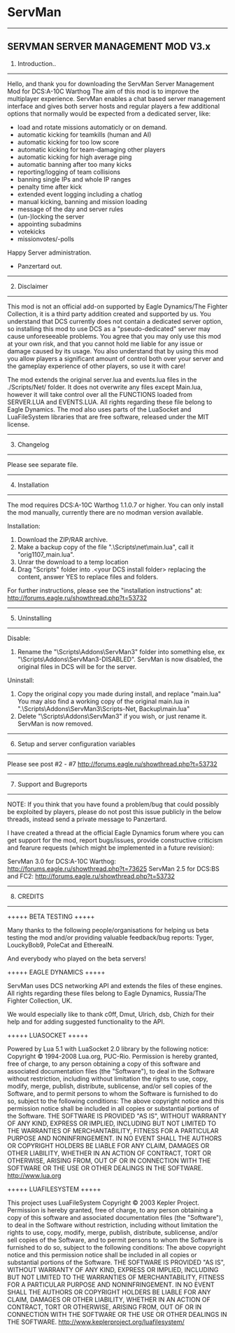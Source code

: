 # ServMan
-------------------------------------------------------------------
SERVMAN SERVER MANAGEMENT MOD V3.x
-------------------------------------------------------------------
1. Introduction..
-------------------------------------------------------------------

Hello,
and thank you for downloading the ServMan Server Management Mod for DCS:A-10C Warthog
The aim of this mod is to improve the multiplayer experience. ServMan enables a chat based server management interface and gives both server hosts and regular players a few additional options that normally would be expected from a dedicated server, like:

- load and rotate missions automaticly or on demand.
- automatic kicking for teamkills (human and AI)
- automatic kicking for too low score
- automatic kicking for team-damaging other players
- automatic kicking for high average ping
- automatic banning after too many kicks
- reporting/logging of team collisions
- banning single IPs and whole IP ranges
- penalty time after kick
- extended event logging including a chatlog
- manual kicking, banning and mission loading
- message of the day and server rules
- (un-)locking the server
- appointing subadmins
- votekicks
- missionvotes/-polls

Happy Server administration.
- Panzertard out.



-------------------------------------------------------------------
2. Disclaimer
-------------------------------------------------------------------

This mod is not an official add-on supported by Eagle Dynamics/The Fighter Collection, it is a third party addition created and supported by us. You understand that DCS currently does not contain a dedicated server option, so installing this mod to use DCS as a "pseudo-dedicated" server may cause unforeseeable problems. You agree that you may only use this mod at your own risk, and that you cannot hold me liable for any issue or damage caused by its usage. You also understand that by using this mod you allow players a significant amount of control both over your server and the gameplay experience of other players, so use it with care!

The mod extends the original server.lua and events.lua files in the ./Scripts/Net/ folder. 
It does not overwrite any files except Main.lua, however it will take control over all the FUNCTIONS loaded from SERVER.LUA and EVENTS.LUA.
All rights regarding these file belong to Eagle Dynamics. The mod also uses parts of the LuaSocket and LuaFileSystem libraries that are free software, released under the MIT license.

-------------------------------------------------------------------
3. Changelog
-------------------------------------------------------------------
Please see separate file.

-------------------------------------------------------------------
4. Installation
-------------------------------------------------------------------

The mod requires DCS:A-10C Warthog 1.1.0.7 or higher.
You can only install the mod manually, currently there are no modman version available.
 
Installation: 
1. Download the ZIP/RAR archive.
2. Make a backup copy of the file ".\Scripts\net\main.lua", call it "orig1107_main.lua".
3. Unrar the download to a temp location
4. Drag "Scripts" folder into .\<your DCS install folder> replacing the content, answer YES to replace files and folders.

For further instructions, please see the "installation instructions" at: http://forums.eagle.ru/showthread.php?t=53732

-------------------------------------------------------------------
5. Uninstalling
-------------------------------------------------------------------
Disable:
1. Rename the "\Scripts\Addons\ServMan3" folder into something else, ex "\Scripts\Addons\ServMan3-DISABLED".
ServMan is now disabled, the original files in DCS will be for the server.

Uninstall:
1. Copy the original copy you made during install, and replace "main.lua"
You may also find a working copy of the original main.lua in ".\Scripts\Addons\ServMan3\Scripts-Net, Backup\main.lua"
2. Delete "\Scripts\Addons\ServMan3" if you wish, or just rename it.
ServMan is now removed.

-------------------------------------------------------------------
6. Setup and server configuration variables
-------------------------------------------------------------------

Please see post #2 - #7
http://forums.eagle.ru/showthread.php?t=53732

-------------------------------------------------------------------
7. Support and Bugreports
-------------------------------------------------------------------

NOTE: If you think that you have found a problem/bug that could possibly be exploited by players, please do not post this issue publicly in the below threads, instead send a private message to Panzertard.

I have created a thread at the official Eagle Dynamics forum where you can get support for the mod, report bugs/issues, provide constructive criticism and fearure requests (which might be implemented in a future revision):

ServMan 3.0 for DCS:A-10C Warthog:
http://forums.eagle.ru/showthread.php?t=73625
ServMan 2.5 for DCS:BS and FC2:
http://forums.eagle.ru/showthread.php?t=53732


-------------------------------------------------------------------
8. CREDITS
-------------------------------------------------------------------
+++++ BETA TESTING +++++

Many thanks to the following people/organisations for helping us beta testing the mod and/or providing valuable feedback/bug reports:
Tyger, LouckyBob9, PoleCat and EtherealN.

And everybody who played on the beta servers!


+++++ EAGLE DYNAMICS +++++

ServMan uses DCS networking API and extends the files of these engines. 
All rights regarding these files belong to Eagle Dynamics, Russia/The Fighter Collection, UK.

We would especially like to thank c0ff, Dmut, Ulrich, dsb, Chizh for their help and for adding suggested functionality to the API.


+++++ LUASOCKET +++++

Powered by Lua 5.1 with LuaSocket 2.0 library by the following notice:
Copyright © 1994-2008 Lua.org, PUC-Rio. 
Permission is hereby granted, free of charge, to any person obtaining a copy of this software and associated documentation files (the "Software"), to deal in the Software without restriction, including without limitation the rights to use, copy, modify, merge, publish, distribute, sublicense, and/or sell copies of the Software, and to permit persons to whom the Software is furnished to do so, subject to the following conditions: 
The above copyright notice and this permission notice shall be included in all copies or substantial portions of the Software. 
THE SOFTWARE IS PROVIDED "AS IS", WITHOUT WARRANTY OF ANY KIND, EXPRESS OR IMPLIED, INCLUDING BUT NOT LIMITED TO THE WARRANTIES OF MERCHANTABILITY, FITNESS FOR A PARTICULAR PURPOSE AND NONINFRINGEMENT. IN NO EVENT SHALL THE AUTHORS OR COPYRIGHT HOLDERS BE LIABLE FOR ANY CLAIM, DAMAGES OR OTHER LIABILITY, WHETHER IN AN ACTION OF CONTRACT, TORT OR OTHERWISE, ARISING FROM, OUT OF OR IN CONNECTION WITH THE SOFTWARE OR THE USE OR OTHER DEALINGS IN THE SOFTWARE. 
http://www.lua.org


+++++ LUAFILESYSTEM +++++

This project uses LuaFileSystem
Copyright © 2003 Kepler Project.
Permission is hereby granted, free of charge, to any person obtaining a copy of this software and associated documentation files (the "Software"), to deal in the Software without restriction, including without limitation the rights to use, copy, modify, merge, publish, distribute, sublicense, and/or sell copies of the Software, and to permit persons to whom the Software is furnished to do so, subject to the following conditions:
The above copyright notice and this permission notice shall be included in all copies or substantial portions of the Software.
THE SOFTWARE IS PROVIDED "AS IS", WITHOUT WARRANTY OF ANY KIND, EXPRESS OR IMPLIED, INCLUDING BUT NOT LIMITED TO THE WARRANTIES OF MERCHANTABILITY, FITNESS FOR A PARTICULAR PURPOSE AND NONINFRINGEMENT. IN NO EVENT SHALL THE AUTHORS OR COPYRIGHT HOLDERS BE LIABLE FOR ANY CLAIM, DAMAGES OR OTHER LIABILITY, WHETHER IN AN ACTION OF CONTRACT, TORT OR OTHERWISE, ARISING FROM, OUT OF OR IN CONNECTION WITH THE SOFTWARE OR THE USE OR OTHER DEALINGS IN THE SOFTWARE.
http://www.keplerproject.org/luafilesystem/

